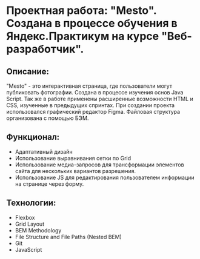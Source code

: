# Проектная работа: "Mesto". Создана в процессе обучения в Яндекс.Практикум на курсе "Веб-разработчик".

## Описание:

"Mesto" - это интерактивная страница, где пользователи могут публиковать фотографии. Создана в процессе изучения основ Java Script. Так же в работе применены расширенные возможности HTML и CSS, изученные в предыдущих спринтах. При создании проекта использовался графический редактор Figma. Файловая структура организована с помощью БЭМ.

## Функционал:

* Адаптативный дизайн
* Использование выравнивания сетки по Grid
* Использование медиа-запросов для трансформации элементов сайта для нескольких вариантов разрешения.
* Использование JS для редактирования пользователем информации на странице через форму.

## Технологии:
* Flexbox
* Grid Layout
* BEM Methodology
* File Structure and File Paths (Nested BEM)
* Git
* JavaScript

